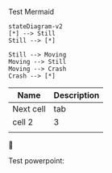 Test Mermaid
```mermaid
stateDiagram-v2
[*] --> Still
Still --> [*]

Still --> Moving
Moving --> Still
Moving --> Crash
Crash --> [*]
```

| Name      | Description |
| --------- | ----------- |
| Next cell | tab         |
| cell 2    | 3           | 
|           |             |

🧗

Test powerpoint:

